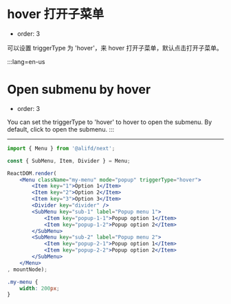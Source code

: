 # hover 打开子菜单

- order: 3

可以设置 triggerType 为 'hover'，来 hover 打开子菜单，默认点击打开子菜单。

:::lang=en-us
# Open submenu by hover

- order: 3

You can set the triggerType to 'hover' to hover to open the submenu. By default, click to open the submenu.
:::

---

````jsx
import { Menu } from '@alifd/next';

const { SubMenu, Item, Divider } = Menu;

ReactDOM.render(
    <Menu className="my-menu" mode="popup" triggerType="hover">
        <Item key="1">Option 1</Item>
        <Item key="2">Option 2</Item>
        <Item key="3">Option 3</Item>
        <Divider key="divider" />
        <SubMenu key="sub-1" label="Popup menu 1">
            <Item key="popup-1-1">Popup option 1</Item>
            <Item key="popup-1-2">Popup option 2</Item>
        </SubMenu>
        <SubMenu key="sub-2" label="Popup menu 2">
            <Item key="popup-2-1">Popup option 1</Item>
            <Item key="popup-2-2">Popup option 2</Item>
        </SubMenu>
    </Menu>
, mountNode);
````

````css
.my-menu {
    width: 200px;
}
````
